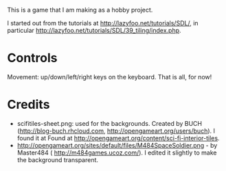 This is a game that I am making as a hobby project.

I started out from the tutorials at http://lazyfoo.net/tutorials/SDL/, in particular http://lazyfoo.net/tutorials/SDL/39_tiling/index.php. 

# Controls
Movement: up/down/left/right keys on the keyboard.
That is all, for now! 

# Credits
* scifitiles-sheet.png: used for the backgrounds. Created by BUCH (http://blog-buch.rhcloud.com, http://opengameart.org/users/buch). I found it at Found at http://opengameart.org/content/sci-fi-interior-tiles.
* http://opengameart.org/sites/default/files/M484SpaceSoldier.png - by Master484 ( http://m484games.ucoz.com/). I edited it slightly to make the background transparent.